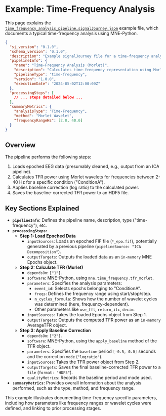 # Example: Time-Frequency Analysis

This page explains the [`time_frequency_analysis_pipeline.signalJourney.json`](https://github.com/neuromechanist/signalJourney/blob/main/schema/examples/time_frequency_analysis_pipeline.signalJourney.json) example file, which documents a typical time-frequency analysis using MNE-Python.

```json
{
  "sj_version": "0.1.0",
  "schema_version": "0.1.0",
  "description": "Example signalJourney file for a time-frequency analysis pipeline using MNE-Python.",
  "pipelineInfo": {
    "name": "Time-Frequency Analysis (Morlet)",
    "description": "Calculates time-frequency representation using Morlet wavelets on epoched data and applies baseline correction.",
    "pipelineType": "time-frequency",
    "version": "1.0.0",
    "executionDate": "2024-05-02T12:00:00Z"
  },
  "processingSteps": [
    // ... steps detailed below ...
  ],
  "summaryMetrics": {
    "analysisType": "Time-Frequency",
    "method": "Morlet Wavelet",
    "frequencyRangeHz": [2.0, 40.0]
  }
}
```

## Overview

The pipeline performs the following steps:

1.  Loads epoched EEG data (presumably cleaned, e.g., output from an ICA pipeline).
2.  Calculates TFR power using Morlet wavelets for frequencies between 2-40 Hz for a specific condition ("ConditionA").
3.  Applies baseline correction (log ratio) to the calculated power.
4.  Saves the baseline-corrected TFR power to an HDF5 file.

## Key Sections Explained

*   **`pipelineInfo`:** Defines the pipeline name, description, type ("time-frequency"), etc.
*   **`processingSteps`:**
    *   **Step 1: Load Epoched Data**
        *   `inputSources`: Loads an epoched FIF file (`*_epo.fif`), potentially generated by a previous pipeline (`pipelineSource: "ICA Decomposition"`).
        *   `outputTargets`: Outputs the loaded data as an `in-memory` MNE Epochs object.
    *   **Step 2: Calculate TFR (Morlet)**
        *   `dependsOn`: `["1"]`.
        *   `software`: MNE-Python, using `mne.time_frequency.tfr_morlet`.
        *   `parameters`: Specifies the analysis parameters:
            *   `event_id`: Selects epochs belonging to "ConditionA".
            *   `freqs`: Defines the frequency range using start/stop/step.
            *   `n_cycles_formula`: Shows how the number of wavelet cycles was determined (here, frequency-dependent).
            *   Other parameters like `use_fft`, `return_itc`, `decim`.
        *   `inputSources`: Takes the loaded Epochs object from Step 1.
        *   `outputTargets`: Outputs the computed TFR power as an `in-memory` AverageTFR object.
    *   **Step 3: Apply Baseline Correction**
        *   `dependsOn`: `["2"]`.
        *   `software`: MNE-Python, using the `apply_baseline` method of the TFR object.
        *   `parameters`: Specifies the `baseline` period `[-0.5, 0.0]` seconds and the correction `mode` (`"logratio"`).
        *   `inputSources`: Takes the TFR power object from Step 2.
        *   `outputTargets`: Saves the final baseline-corrected TFR power to a `file` (`format: "HDF5"`).
        *   `qualityMetrics`: Records the baseline period and mode used.
*   **`summaryMetrics`:** Provides overall information about the analysis performed, such as the type, method, and frequency range.

This example illustrates documenting time-frequency specific parameters, including how parameters like frequency ranges or wavelet cycles were defined, and linking to prior processing stages. 